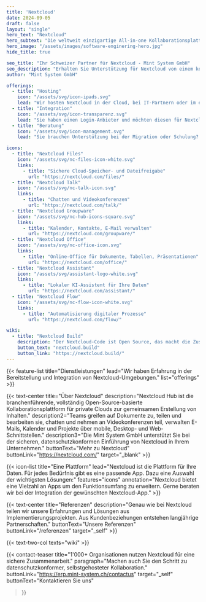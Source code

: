 ```yaml
---
title: 'Nextcloud'
date: 2024-09-05
draft: false
layout: "single"
hero_text: "Nextcloud"
hero_subtext: "Die weltweit einzigartige All-in-one Kollaborationsplattform. Eine einfache und umfangreiche Office-Lösung für Ihr Unternehmen."
hero_image: "/assets/images/software-enginering-hero.jpg"
hide_title: true

seo_title: "Ihr Schweizer Partner für Nextcloud - Mint System GmbH"
seo_description: "Erhalten Sie Unterstützung für Nextcloud von einem kompetenten Schweizer Partner. Sichere, selbstgehostete Kollaboration made in Switzerland."
author: "Mint System GmbH"

offerings:
  - title: "Hosting"
    icon: "/assets/svg/icon-ipads.svg"
    lead: "Wir hosten Nextcloud in der Cloud, bei IT-Partnern oder im eigenen Rechenzentrum. Sie wissen genau, wo Ihre Daten liegen."
  - title: "Integration"
    icon: "/assets/svg/icon-transparenz.svg"
    lead: "Sie haben einen Login-Anbieter und möchten diesen für Nextcloud verwenden? Kein Problem. Nextcloud lässt sich nahtlos in Ihre Systemumgebung integrieren."
  - title: "Beratung"
    icon: "/assets/svg/icon-management.svg"
    lead: "Sie brauchen Unterstützung bei der Migration oder Schulung? Gerne beraten wir Sie im Umgang mit Nextcloud."

icons:
  - title: "Nextcloud Files"
    icon: "/assets/svg/nc-files-icon-white.svg"
    links:
      - title: "Sichere Cloud-Speicher- und Dateifreigabe"
        url: "https://nextcloud.com/files/"
  - title: "Nextcloud Talk"
    icon: "/assets/svg/nc-talk-icon.svg"
    links:
      - title: "Chatten und Videokonferenzen"
        url: "https://nextcloud.com/talk/"
  - title: "Nextcloud Groupware"
    icon: "/assets/svg/nc-hub-icons-square.svg"
    links:
      - title: "Kalender, Kontakte, E-Mail verwalten"
        url: "https://nextcloud.com/groupware/"
  - title: "Nextcloud Office"
    icon: "/assets/svg/nc-office-icon.svg"
    links:
      - title: "Online-Office für Dokumente, Tabellen, Präsentationen"
        url: "https://nextcloud.com/office/"
  - title: "Nextcloud Assistant"
    icon: "/assets/svg/assistant-logo-white.svg"
    links:
      - title: "Lokaler KI-Assistent für Ihre Daten"
        url: "https://nextcloud.com/assistant/"
  - title: "Nextcloud Flow"
    icon: "/assets/svg/nc-flow-icon-white.svg"
    links:
      - title: "Automatisierung digitaler Prozesse"
        url: "https://nextcloud.com/flow/"

wiki:
  - title: "Nextcloud Build"
    description: "Der Nextcloud-Code ist Open Source, das macht die Zusammenarbeit einfacher. Deshalb veröffentlichen wir unsere Nextcloud-Lösungen sowie unsere Entwicklungsumgebung."
    button_text: "nextcloud.build"
    button_link: "https://nextcloud.build/"
---
```


{{< feature-list title="Dienstleistungen" lead="Wir haben Erfahrung in der Bereitstellung und Integration von Nextcloud-Umgebungen." list="offerings" >}}

{{< text-center
  title="Über Nextcloud"
  description="Nextcloud Hub ist die branchenführende, vollständig Open-Source-basierte Kollaborationsplattform für private Clouds zur gemeinsamen Erstellung von Inhalten."
  description2="Teams greifen auf Dokumente zu, teilen und bearbeiten sie, chatten und nehmen an Videokonferenzen teil, verwalten E-Mails, Kalender und Projekte über mobile, Desktop- und Web-Schnittstellen."
  description3="Die Mint System GmbH unterstützt Sie bei der sicheren, datenschutzkonformen Einführung von Nextcloud in Ihrem Unternehmen."
  buttonText="Mehr zu Nextcloud"
  buttonLink="https://nextcloud.com/"
  target="_blank" >}}

{{< icon-list title="Eine Plattform" lead="Nextcloud ist die Plattform für Ihre Daten. Für jedes Bedürfnis gibt es eine passende App. Dazu eine Auswahl der wichtigsten Lösungen:" features="icons" annotation="Nextcloud bietet eine Vielzahl an Apps um den Funktionsumfang zu erweitern. Gerne beraten wir bei der Integration der gewünschten Nextcloud-App." >}}

{{< text-center
  title="Referenzen"
  description="Genau wie bei Nextcloud teilen wir unsere Erfahrungen und Lösungen aus Implementierungsprojekten. Aus Kundenbeziehungen entstehen langjährige Partnerschaften."
  buttonText="Unsere Referenzen"
  buttonLink="/referenzen"
  target="_self" >}}

{{< text-two-col texts="wiki" >}}

{{< contact-teaser
    title="1'000+ Organisationen nutzen Nextcloud für eine sichere Zusammenarbeit."
    paragraph="Machen auch Sie den Schritt zu datenschutzkonformer, selbstgehosteter Kollaboration."
    buttonLink="https://erp.mint-system.ch/contactus"
    target="_self"
    buttonText="Kontaktieren Sie uns"
>}}